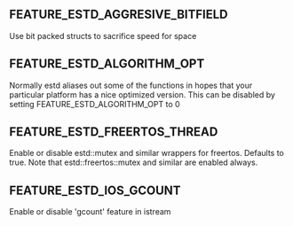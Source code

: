 

## FEATURE_ESTD_AGGRESIVE_BITFIELD

Use bit packed structs to sacrifice speed for space

## FEATURE_ESTD_ALGORITHM_OPT

Normally estd aliases out some of the <algorithm> functions in hopes that
your particular platform has a nice optimized version.  This can be disabled
by setting FEATURE_ESTD_ALGORITHM_OPT to 0

## FEATURE_ESTD_FREERTOS_THREAD

Enable or disable estd::mutex and similar wrappers for freertos.
Defaults to true.  Note that estd::freertos::mutex and similar are
enabled always.

## FEATURE_ESTD_IOS_GCOUNT

Enable or disable 'gcount' feature in istream
